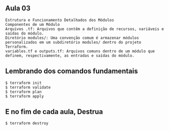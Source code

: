 ## Aula 03
```
Estrutura e Funcionamento Detalhados dos Módulos
Componentes de um Módulo
Arquivos .tf: Arquivos que contêm a definição de recursos, variáveis e saídas do módulo.
Diretório modules/: Uma convenção comum é armazenar módulos personalizados em um subdiretório modules/ dentro do projeto Terraform.
variables.tf e outputs.tf: Arquivos comuns dentro de um módulo que definem, respectivamente, as entradas e saídas do módulo.
```

## Lembrando dos comandos fundamentais 

```
$ terraform init 
$ terraform validate
$ terraform plan 
$ terraform apply
```

## E no fim de cada aula, Destrua 

```
$ terraform destroy 

```